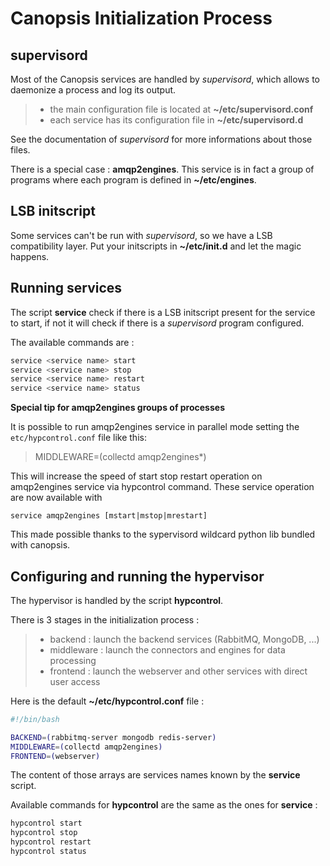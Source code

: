 Canopsis Initialization Process
===============================

supervisord
-----------

Most of the Canopsis services are handled by *supervisord*, which allows
to daemonize a process and log its output.

> -   the main configuration file is located at **~/etc/supervisord.conf**
> -   each service has its configuration file in **~/etc/supervisord.d**

See the documentation of *supervisord* for more informations about those files.

There is a special case : **amqp2engines**. This service is in fact a
group of programs where each program is defined in **~/etc/engines**.

LSB initscript
--------------

Some services can't be run with *supervisord*, so we have a LSB
compatibility layer. Put your initscripts in **~/etc/init.d** and let
the magic happens.

Running services
----------------

The script **service** check if there is a LSB initscript present for
the service to start, if not it will check if there is a *supervisord*
program configured.

The available commands are :

```bash
service <service name> start
service <service name> stop
service <service name> restart
service <service name> status
```

**Special tip for amqp2engines groups of processes**

It is possible to run amqp2engines service in parallel mode setting the
`etc/hypcontrol.conf` file like this:

> MIDDLEWARE=(collectd amqp2engines*)

This will increase the speed of start stop restart operation on
amqp2engines service via hypcontrol command. These service operation are
now available with

`service amqp2engines [mstart|mstop|mrestart]`

This made possible thanks to the sypervisord wildcard python lib bundled
with canopsis.

Configuring and running the hypervisor
--------------------------------------

The hypervisor is handled by the script **hypcontrol**.

There is 3 stages in the initialization process :

> -   backend : launch the backend services (RabbitMQ, MongoDB, ...)
> -   middleware : launch the connectors and engines for data processing
> -   frontend : launch the webserver and other services with direct user access

Here is the default **~/etc/hypcontrol.conf** file :

```bash
#!/bin/bash

BACKEND=(rabbitmq-server mongodb redis-server)
MIDDLEWARE=(collectd amqp2engines)
FRONTEND=(webserver)
```

The content of those arrays are services names known by the **service**
script.

Available commands for **hypcontrol** are the same as the ones for
**service** :

```bash
hypcontrol start
hypcontrol stop
hypcontrol restart
hypcontrol status
```
